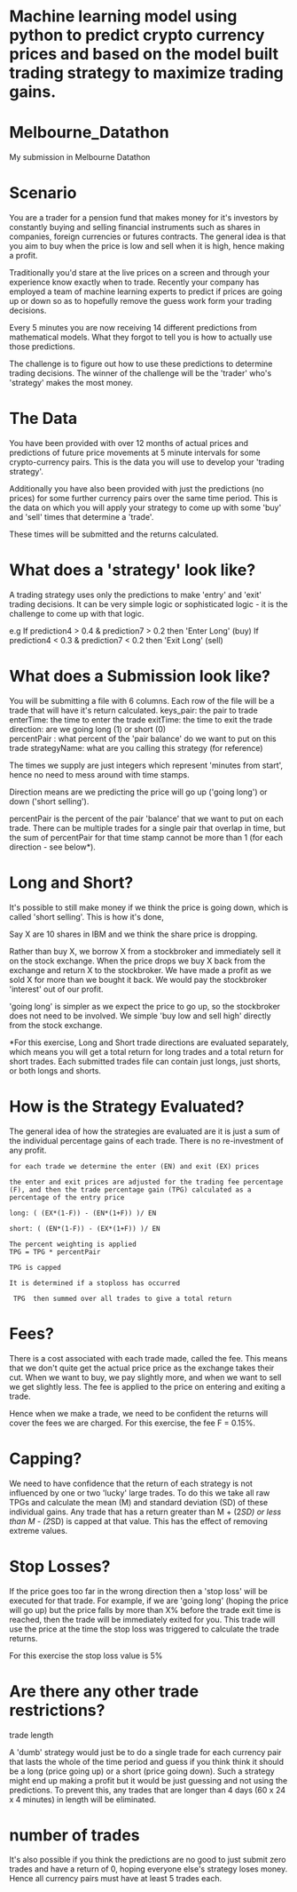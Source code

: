 # Machine learning model using python to predict crypto currency prices and based on the model built trading strategy to maximize trading gains.

# Melbourne_Datathon
My submission in Melbourne Datathon
# Scenario

You are a trader for a pension fund that makes money for it's investors by constantly buying and selling financial instruments such as shares in companies, foreign currencies or futures contracts. The general idea is that you aim to buy when the price is low and sell when it is high, hence making a profit.

Traditionally you'd stare at the live prices on a screen and through your experience know exactly when to trade. Recently your company has employed a team of machine learning experts to predict if prices are going up or down so as to hopefully remove the guess work form your trading decisions.

Every 5 minutes you are now receiving 14 different predictions from mathematical models. What they forgot to tell you is how to actually use those predictions. 

The challenge is to figure out how to use these predictions to determine trading decisions. The winner of the challenge will be the 'trader' who's 'strategy' makes the most money.

# The Data

You have been provided with over 12 months of actual prices and predictions of future price movements at 5 minute intervals for some crypto-currency pairs. This is the data you will use to develop your 'trading strategy'.

Additionally you have also been provided with just the predictions (no prices) for some further currency pairs over the same time period. This is the data on which you will apply your strategy to come up with some 'buy' and 'sell' times that determine a 'trade'.

These times will be submitted and the returns calculated.

# What does a 'strategy' look like?

A trading strategy uses only the predictions to make 'entry' and 'exit' trading decisions. It can be very simple logic or sophisticated logic - it is the challenge to come up with that logic. 

e.g
If prediction4 > 0.4 & prediction7 > 0.2  then 'Enter Long' (buy)
If prediction4 < 0.3 & prediction7 < 0.2 then 'Exit Long' (sell)

# What does a Submission look like?

You will be submitting a file with 6 columns. Each row of the file will be a trade that will have it's return calculated.
keys_pair:   the pair to trade 
enterTime:  the time to enter the trade
exitTime:     the time to exit the trade
direction:     are we going long (1) or short (0)  
percentPair : what percent of the 'pair balance' do we want to put on this trade
strategyName: what are you calling this strategy (for reference)

The times we supply are just integers which represent 'minutes from start', hence no need to mess around with time stamps.

Direction means are we predicting the price will go up ('going long') or down ('short selling').

percentPair is the percent of the pair 'balance' that we want to put on each trade. There can be multiple trades for a single pair that overlap in time, but the sum of percentPair for that time stamp cannot be more than 1 (for each direction - see below*). 


# Long and Short?

It's possible to still make money if we think the price is going down, which is called 'short selling'. This is how it's done,

Say X are 10 shares in IBM and we think the share price is dropping.

Rather than buy X, we borrow X from a stockbroker and immediately sell it on the stock exchange. When the price drops we buy X back from the exchange and return X to the stockbroker. We have made a profit as we sold X for more than we bought it back. We would pay the stockbroker 'interest' out of our profit.

'going long' is simpler as we expect the price to go up, so the stockbroker does not need to be involved. We simple 'buy low and sell high' directly from the stock exchange.

*For this exercise, Long and Short trade directions are evaluated separately, which means you will get a total return for long trades and a total return for short trades. Each submitted trades file can contain just longs, just shorts, or both longs and shorts. 



# How is the Strategy Evaluated?

The general idea of how the strategies are evaluated are it is just a sum of the individual percentage gains of each trade. There is no re-investment of any profit.

    for each trade we determine the enter (EN) and exit (EX) prices
     
    the enter and exit prices are adjusted for the trading fee percentage (F), and then the trade percentage gain (TPG) calculated as a percentage of the entry price

    long: ( (EX*(1-F)) - (EN*(1+F)) )/ EN

    short: ( (EN*(1-F)) - (EX*(1+F)) )/ EN
     
    The percent weighting is applied
    TPG = TPG * percentPair
     
    TPG is capped
     
    It is determined if a stoploss has occurred
     
     TPG  then summed over all trades to give a total return



# Fees?

There is a cost associated with each trade made, called the fee. This means that we don't quite get the actual price price as the exchange takes their cut. When we want to buy, we pay slightly more, and when we want to sell we get slightly less. The fee is applied to the price on entering and exiting a trade.

Hence when we make a trade, we need to be confident the returns will cover the fees we are charged. For this exercise, the fee F = 0.15%.

# Capping?

We need to have confidence that the return of each strategy is not influenced by one or two 'lucky' large trades. To do this we take all raw TPGs and calculate the mean (M) and standard deviation (SD) of these individual gains. Any trade that has a return greater than M + (2*SD) or less than M - (2*SD) is capped at that value. This has the effect of removing extreme values. 

# Stop Losses?

If the price goes too far in the wrong direction then a 'stop loss' will be executed for that trade. For example, if we are 'going long' (hoping the price will go up) but the price falls by more than X% before the trade exit time is reached, then the trade will be immediately exited for you. This trade will use the price at the time the stop loss was triggered to calculate the trade returns.

For this exercise the stop loss value is 5%

# Are there any other trade restrictions?

trade length

A 'dumb' strategy would just be to do a single trade for each currency pair that lasts the whole of the time period and guess if you think think it should be a long (price going up) or a short (price going down). Such a strategy might end up making a profit but it would be just guessing and not using the predictions. To prevent this, any trades that are longer than 4 days (60 x 24 x 4 minutes) in length will be eliminated.

# number of trades

It's also possible if you think the predictions are no good to just submit zero trades and have a return of 0, hoping everyone else's strategy loses money. Hence all currency pairs must have at least 5 trades each.
